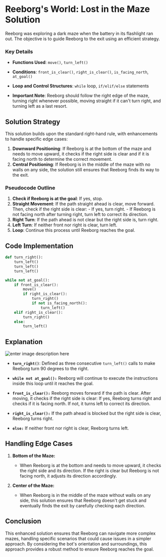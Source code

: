 # Reeborg's World: Lost in the Maze Solution

Reeborg was exploring a dark maze when the battery in its flashlight ran out. The objective is to guide Reeborg to the exit using an efficient strategy.

### Key Details

- **Functions Used**: `move()`, `turn_left()`

- **Conditions**: `front_is_clear()`, `right_is_clear()`, `is_facing_north`, `at_goal()`

- **Loop and Control Structures**: `while` loop, `if/elif/else` statements

- **Important Note**: Reeborg should follow the right edge of the maze, turning right whenever possible, moving straight if it can't turn right, and turning left as a last resort.

## Solution Strategy
This solution builds upon the standard right-hand rule, with enhancements to handle specific edge cases:

 1. **Downward Positioning**: If Reeborg is at the bottom of the maze and needs to move upward, it checks if the right side is clear and if it is facing north to determine the correct movement.
 2. **Central Positioning**: If Reeborg is in the middle of the maze with no walls on any side, the solution still ensures that Reeborg finds its way to the exit.

### Pseudocode Outline

 1. **Check if Reeborg is at the goal**: If yes, stop. 
 2. **Straight Movement**: If the path straight ahead is clear, move forward. Then, check if the right side is clear: - If yes, turn right. - If Reeborg is not facing north after turning right, turn left to correct its direction. 
 3. **Right Turn**: If the path ahead is not clear but the right side is, turn right. 
 4. **Left Turn**: If neither front nor right is clear, turn left.
 5. **Loop**: Continue this process until Reeborg reaches the goal.

## Code Implementation
```python 
def turn_right(): 
	turn_left() 
	turn_left() 
	turn_left() 

while not at_goal(): 
	if front_is_clear(): 
		move() 
		if right_is_clear(): 
			turn_right() 
			if not is_facing_north(): 
				turn_left() 
	elif right_is_clear(): 
		turn_right() 
	else: 
		turn_left()
```

## Explanation

![enter image description here](https://res.cloudinary.com/dqkuzohnx/image/upload/v1724025098/Lost-in-the-Maze_awryyq.png)

- **`turn_right()`**: Defined as three consecutive `turn_left()` calls to make Reeborg turn 90 degrees to the right.

- **`while not at_goal():`** Reeborg will continue to execute the instructions inside this loop until it reaches the goal.

- **`front_is_clear():`** Reeborg moves forward if the path is clear. After moving, it checks if the right side is clear: If yes, Reeborg turns right and checks if it is facing north. If not, it turns left to correct its direction.

- **`right_is_clear():`** If the path ahead is blocked but the right side is clear, Reeborg turns right.

- **`else:`** If neither front nor right is clear, Reeborg turns left.

## Handling Edge Cases

1. **Bottom of the Maze:**
   - When Reeborg is at the bottom and needs to move upward, it checks the right side and its direction. If the right is clear but Reeborg is not facing north, it adjusts its direction accordingly.

2. **Center of the Maze:**
   - When Reeborg is in the middle of the maze without walls on any side, this solution ensures that Reeborg doesn't get stuck and eventually finds the exit by carefully checking each direction.

## Conclusion

This enhanced solution ensures that Reeborg can navigate more complex mazes, handling specific scenarios that could cause issues in a simpler approach. By considering the bot's orientation and surroundings, this approach provides a robust method to ensure Reeborg reaches the goal.

